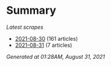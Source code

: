 # Summary
*Latest scrapes*
* [2021-08-30](https://github.com/nuuuwan/news_lk/blob/data/news_lk.2021-08-30.json) (161 articles)
* [2021-08-31](https://github.com/nuuuwan/news_lk/blob/data/news_lk.2021-08-31.json) (7 articles)

*Generated at 01:28AM, August 31, 2021*